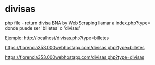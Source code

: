 # divisas
php file - return divisa BNA by Web Scraping
llamar a index.php?type=<tipo>
donde <tipo> puede ser 'billetes' o 'divisas'
  
Ejemplo:
http://localhost/divisas.php?type=billetes
  

https://florencia353.000webhostapp.com/divisas.php?type=billetes
  
  
  
https://florencia353.000webhostapp.com/divisas.php?type=divisas
